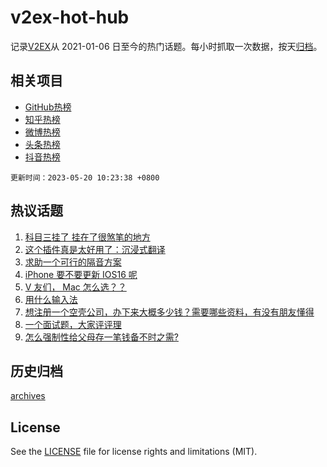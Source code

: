 # v2ex-hot-hub

 记录[V2EX](https://www.v2ex.com/)从 2021-01-06 日至今的热门话题。每小时抓取一次数据，按天[归档](archives)。
 
 ## 相关项目

- [GitHub热榜](https://github.com/it985/github-hot-hub)
- [知乎热榜](https://github.com/it985/zhihu-hot-hub)
- [微博热榜](https://github.com/it985/weibo-hot-hub)
- [头条热榜](https://github.com/it985/toutiao-hot-hub)
- [抖音热榜](https://github.com/it985/douyin-hot-hub)


 `更新时间：2023-05-20 10:23:38 +0800`

## 热议话题

1. [科目三挂了 挂在了很煞笔的地方](https://www.v2ex.com/t/941203)
1. [这个插件真是太好用了：沉浸式翻译](https://www.v2ex.com/t/941217)
1. [求助一个可行的隔音方案](https://www.v2ex.com/t/941237)
1. [iPhone 要不要更新 IOS16 呢](https://www.v2ex.com/t/941238)
1. [V 友们， Mac 怎么选？？](https://www.v2ex.com/t/941193)
1. [用什么输入法](https://www.v2ex.com/t/941251)
1. [想注册一个空壳公司，办下来大概多少钱？需要哪些资料，有没有朋友懂得](https://www.v2ex.com/t/941197)
1. [一个面试题，大家评评理](https://www.v2ex.com/t/941363)
1. [怎么强制性给父母存一笔钱备不时之需?](https://www.v2ex.com/t/941212)

## 历史归档

[archives](archives)

## License

See the [LICENSE](LICENSE) file for license rights and limitations (MIT).
